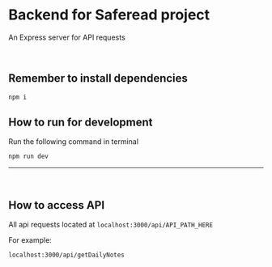# Backend for Saferead project

An Express server for API requests

<br>

## Remember to install dependencies

```bash
npm i
```

## How to run for development

Run the following command in terminal

```bash
npm run dev
```

---

<br>

## How to access API

All api requests located at `localhost:3000/api/API_PATH_HERE`

For example:

```
localhost:3000/api/getDailyNotes
```
